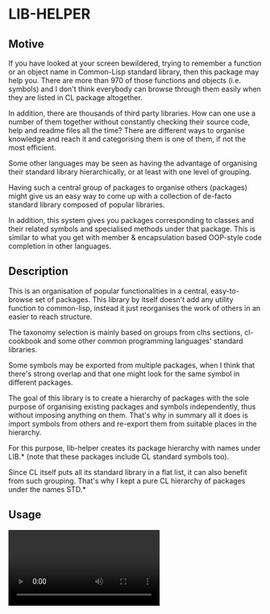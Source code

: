 # LIB-HELPER

## Motive
If you have looked at your screen bewildered, trying to remember a
function or an object name in Common-Lisp standard library, then this package
may help you. There are more than 970 of those functions and objects (i.e. symbols) and
I don't think everybody can browse through them easily when they are listed
in CL package altogether.

In addition, there are thousands of third party libraries. How can one use
a number of them together without constantly checking their source code, help and
readme files all the time? There are different ways to organise knowledge and reach
it and categorising them is one of them, if not the most efficient.

Some other languages may be seen as having the advantage of organising their
standard library hierarchically, or at least with one level of grouping.

Having such a central group of packages to organise others (packages) might give us an
easy way to come up with a collection of de-facto standard library composed of
popular libraries.

In addition, this system gives you packages corresponding to classes and their related symbols and specialised methods under that package. This is similar to what you get with member & encapsulation based OOP-style code completion in other languages.

## Description
This is an organisation of popular functionalities in a central, easy-to-browse
set of packages. This library by itself doesn't add any utility function to common-lisp,
instead it just reorganises the work of others in an easier to reach structure.

The taxonomy selection is mainly based on groups from clhs sections, cl-cookbook and some other common programming languages' standard libraries.

Some symbols may be exported from multiple packages, when I think that
there's strong overlap and that one might look for the same symbol in
different packages.

The goal of this library is to create a hierarchy of packages with the sole purpose of organising existing packages and symbols independently, thus without imposing anything on them. That's why in summary all it does is import symbols from others and re-export them from suitable places in the hierarchy.

For this purpose, lib-helper creates its package hierarchy with names under LIB.* (note that these packages include CL standard symbols too).

Since CL itself puts all its standard library in a flat list, it can also benefit from such grouping. That's why I kept a pure CL hierarchy of packages under the names STD.*


## Usage
<video src='https://youtu.be/NygQTvbkMjY'/>


A typical usage might be with slime/sly loaded (or using your IDE's completion drop-down), start typing "(lib." on repl and hit tab to get a list of packages starting with name lib., then shortlist and find what you're looking for. Though I'm having trouble running this scenario smoothly.

Or type "(lib:" and see the list of items in that group in a dropdown.


Libraries are arranged in a hierarchy. Child level packages are created as symbols starting with a dot in the parent level. This way, after choosing the completion for a child level, one can change the dot to a colon to check the lower level's symbols, and keep going down the hierarchy until they reach a target. The way it works is:

Assume some symbols at a level is at:

    lib.lvl1.lvl2:<symbols>

Then a dropdown at lib.lvl1: would give:

    lib.lvl1:
             .lvl2
             *any other symbol in lvl1*

choosing lib.lvl1:.lvl2, then editing the line to get lib.lvl1.lvl2: will give the list of \*symbols\* that we're looking for.

e.g. try to get to lib.str.comp:*

After finding what you were looking for, you can either use the symbol from the package you found, or use it directly from its original package. The primary purpose of this library is to let you find things, not to alter your coding convention (although using the package names of this library might improve readability - although this claim is not tested yet).

Speaking of finding, check the (lib:find-syms) function description below, it is quite powerful.

#### Classes as packages
With 2021-08-12 commit, we now have this interesting feature. If a package has a class defined in it, then there will be a corresponding package with that class name, and all the methods specialised to that class + slot accessors will be symbols under that package. This way, you can see all relevant methods in one place, instead of trying to guess or using clos functions to find the specialisations. A class symbol pointing to the sub package will be starting with double-dots ".." instead of single as is the case for sub packages.

e.g.

    (lib.cont.lil.interface:

tab completion above will list lots of classes defined in interface package, all starting with .., so:

    (lib.cont.lil.interface:..

will filter only the classes under interface. Then, choose the class \<any>, for example:

    (lib.cont.lil.interface..<any>:

and you'll see symbols specialised for that class.

Try to find your more favorite system / class as example.



#### Lazy system loading
Third party systems are not listed as system dependencies in .asd file, but instead dynamically loaded as requested. For example, alexandria is not a dependency, but their symbols are in the lib-defs.lisp, and they are interned with symbol names ending with a ~.

When you want to use, e.g. alexandria:cswitch, you should first find and call:

```
(lib.lang.flow:cswitch~)
```

Which will load the corresponding system, alexandria, then intern all the symbols of alexandria to their target packages in the hierarchy. Then you can call the previous command (or any other from the same system) without ~ at the end.

Btw, system loading is done by asdf, thus you should already have the corresponding system downloaded and asdf-reachable.

#### Name non-shadowing
If a symbol is exported from multiple systems/packages, then they are added to the symbols package list (in lib-defs.lisp) and for each package a symbol.N is created (except the first one is the symbol name).

### Utilities

#### (lib:apropos-lib sub-str), (std:apropos-lib sub-str)
Look for symbols containing sub-str in the lib hierarchy and
print the matching branches.

#### (lib:find-syms phrase), (std:find-syms phrase)
Given a number of words in the phrase (first word for the symbol, others for
description and package path, find the closest matches within the lib hierarchy.

phrase can be either one string with multiple words, or a list of expressions (cl-ppcre re expressions).

Match will be listed for:

    (first phrase) contained in symbol name AND
    (every (rest phrase)) contained in path or symbol description.

e.g.

    (lib:find-syms "interface lil")

will list more results then:

    (lib:find-syms "interface lil pure")

The way we extract the description of any symbol is:
"symbol-path-in-hierarchy : any description in any symbol namespace"

This means lib-helper will search for function description, variable description, class or struct or macro description all the same, and concat them to the description. This gives us a powerful way to do search (or I call it a better apropos). For example to find any symbol with the word "structure" in its descriptions:

    (lib:find-syms '(".*" "structure"))
    or
    (lib:find-syms ".* structure")


#### (lib:packages), (std:packages)
See the list of packages, printed with some grouping.

#### (lib:get-package-names), (std:get-package-names)
Get the list of package names under lib. or std.

#### (lib:delete-this-system), (std:delete-this-system)
Deletes all the LIB.* and STD.* packages and does an asdf:clear-system :lib-helper.
If you change lib-defs.lisp or std-defs.lisp and want to update your current lisp image, just do a:

    (lib:delete-this-system)
    (asdf:load-system :lib-helper)

## Implementations tested
Working for: sbcl2.1, clisp 2.49, lispworks 7.1

## Contributing
The complete hierarchy is contained in a tree in either lib-defs.lisp (std + 3rd party) or std-defs.lisp (ansi symbols only). If you want to change / add libs, modifying these lists will be enough.

## TODO

- [ ] CLHS categorisation: Using the full symbol index page (1), for each symbol, find the sections that mention this symbol in sections pages (2), and form the library packages corresponding to the sections.
- Add(ing) well known asdf libraries to the lib.* categories (~~asdf-uiop~~, ~~alexandria~~, ~~ppcre~~, ~~iterate~~, containers, ~~closer-mop~~, bordeaux-threads, ~~lil~~, lparallel, osicat, cl-opengl, etc.).
- [ ] Add cl-containers. Since I already created some container branches, I should merge cl-containers into them. But then to reduce confusion, I can add ".clc" to the end of each category to separate the cl-containers bits. This way someone looking for hash-tables can use lib.cont.hash:, or lib.cont.hash.clc: .

- [ ]
	#### [2021-08-01]
	While working on cl-containers, I started realising a problem in design. This library is trying to categorise libraries into hierarchical packages, sometimes using library author's package structure, sometimes using domain-categorised sections. Both ideas would be expected to converge but the difficulty of different authors standardising such a category is an unsolved problem. I think I'll come up with some guidelines.

	Here, the list of criteria while managing the hierarchy is roughly:

	1. Keep the tree balanced, with number of subbranches around 3-5
	2. Keep the number of symbols low, possibly < 30? Or instead minimise number of non-coherent symbols, where coherent symbols are syntactically similar (such as car, caar, cdr, cadr; or select-item, select-node, select-somethingelse).
	3. DONE: ~~Generic methods can be cloned to different branches where each branch represents a class that implements those methods. This is helpful to organise object oriented design. We will end up having packages that correspond to classes with methods and members.~~
	4. Mostly DONE: I can get symbols of a system with some hierarchy that contains class and struct separation and their methods: ** make this automatic - working on (generate-system-symbols) now.

- [ ] import module as / using namespace new_name !!!
	I just realised that I can add these functions (I feel like there are already good alternatives, starting with uiop/defpackage import-reexport facility) to easily use a library branch within a package. But the improvement here is, we'll import-reexport a whole tree of packages to a new base branch. So we can do this:

    (in-package my-dev-package)
    (import-package-as "LIB.CONT.SEQ.ACCESS" "SEQ")
    (seq:extremum '(1 2 3 4) #'<)

    (import-package "LIB.CONT.LIL.PURE") ; to import immediate syms and packages
    (queue:\<fifo-queue> ...)
    (collection:conj ...)


## Improvement ideas
If you have ideas, I'll be more than
happy to collaborate as time allows. One thing worth pursuing might be
hierarchical packages (as is seen in some implementations).

## History
### [2021-12-21]
Major code restructuring. Looking at the lib-helper.asd should make it possible to understand the complete project, or at least help with it. Classes improved & separated, with additional contextual separations.

Also tests are added.

### [2021-08-12]
Classes as packages.

### [2021-08-09]
For some packages, I had included only the symbols of a package if they originated from that package. Now the decision is to include all external symbols of a package instead. e.g. uiop:define-package's :use-reexport, or a package manually exporting its imported symbols.

### [2021-08-07]
Added find-symbols and apropos-lib. This is becoming quite useful!

### [2021-08-01]
Add cl-containers. This library proves to be quite difficult to categorise, although it is organised quite well itself.


### [2021-06-27]
Turn the base code into a package.

## References
1. http://www.lispworks.com/documentation/lw50/CLHS/Front/X_AllSym.htm
2. http://www.lispworks.com/documentation/lw50/CLHS/Front/Contents.htm

# License

Copyright (c) [2021] [Albus M Piroglu]

Licensed under the MIT License.
